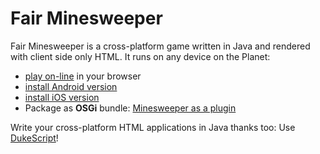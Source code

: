 # Fair Minesweeper

Fair Minesweeper is a cross-platform game written in Java and rendered with
client side only HTML. It runs on any device on the Planet:
* [play on-line](http://xelfi.cz/minesweeper/bck2brwsr) in your browser
* [install Android version](https://play.google.com/store/apps/details?id=org.apidesign.demo.minesweeper)
* [install iOS version](https://itunes.apple.com/us/app/fair-minesweeper/id903688146)
* Package as **OSGi** bundle: [Minesweeper as a plugin](http://plugins.netbeans.org/plugin/53864/)

Write your cross-platform HTML applications in Java thanks too: Use [DukeScript](https://dukescript.com/getting_started.html)!
